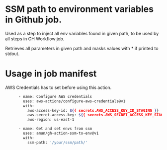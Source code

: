 # SSM path to environment variables in Github job.
Used as a step to inject all env variables found in given path, to be used by all steps in GH Workflow job.

Retrieves all parameters in given path and masks values with * if printed to stdout.

# Usage in job manifest
AWS Credentials has to set before using this action.



```sh
      - name: Configure AWS credentials
        uses: aws-actions/configure-aws-credentials@v1
        with:
          aws-access-key-id: ${{ secrets.AWS_ACCESS_KEY_ID_STAGING }}
          aws-secret-access-key: ${{ secrets.AWS_SECRET_ACCESS_KEY_STAGING }}
          aws-region: us-east-1

      - name: Get and set envs from ssm
        uses: amun/gh-action-ssm-to-env@v1
        with:
          ssm-path: '/your/ssm/path/'
```

